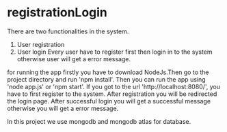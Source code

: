 # registrationLogin
There are two functionalities in the system. 
1. User registration 
2. User login 
Every user have to register first then login in to the system otherwise user will get a error message.

for running the app firstly you have to download NodeJs.Then go to the project directory and run 'npm install'. Then you can run the app using  'node app.js' or 'npm start'.
If you got to the url 'http://localhost:8080/', you have to first register to the system. After registration you will be redirected the login page. After successful
login you will get a successful message otherwise you will get a error message.

In this project we use mongodb and mongodb atlas for database.

